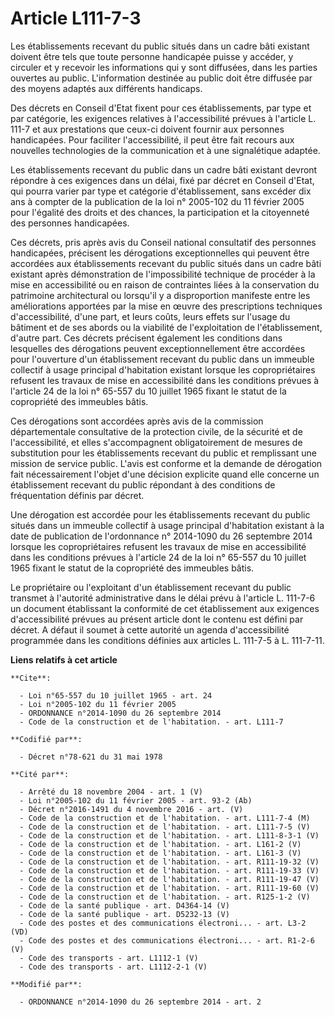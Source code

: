 # Article L111-7-3

Les établissements recevant du public situés dans un cadre bâti existant doivent être tels que toute personne handicapée
puisse y accéder, y circuler et y recevoir les informations qui y sont diffusées, dans les parties ouvertes au public.
L'information destinée au public doit être diffusée par des moyens adaptés aux différents handicaps. 

Des décrets en Conseil d'Etat fixent pour ces établissements, par type et par catégorie, les exigences relatives à
l'accessibilité prévues à l'article L. 111-7 et aux prestations que ceux-ci doivent fournir aux personnes handicapées. Pour
faciliter l'accessibilité, il peut être fait recours aux nouvelles technologies de la communication et à une signalétique
adaptée. 

Les établissements recevant du public dans un cadre bâti existant devront répondre à ces exigences dans un délai, fixé par
décret en Conseil d'Etat, qui pourra varier par type et catégorie d'établissement, sans excéder dix ans à compter de la
publication de la loi n° 2005-102 du 11 février 2005 pour l'égalité des droits et des chances, la participation et la
citoyenneté des personnes handicapées. 

Ces décrets, pris après avis du Conseil national consultatif des personnes handicapées, précisent les dérogations
exceptionnelles qui peuvent être accordées aux établissements recevant du public situés dans un cadre bâti existant après
démonstration de l'impossibilité technique de procéder à la mise en accessibilité ou en raison de contraintes liées à la
conservation du patrimoine architectural ou lorsqu'il y a disproportion manifeste entre les améliorations apportées par la
mise en œuvre des prescriptions techniques d'accessibilité, d'une part, et leurs coûts, leurs effets sur l'usage du bâtiment
et de ses abords ou la viabilité de l'exploitation de l'établissement, d'autre part. Ces décrets précisent également les
conditions dans lesquelles des dérogations peuvent exceptionnellement être accordées pour l'ouverture d'un établissement
recevant du public dans un immeuble collectif à usage principal d'habitation existant lorsque les copropriétaires refusent
les travaux de mise en accessibilité dans les conditions prévues à l'article 24 de la loi n° 65-557 du 10 juillet 1965 fixant
le statut de la copropriété des immeubles bâtis. 

Ces dérogations sont accordées après avis de la commission départementale consultative de la protection civile, de la
sécurité et de l'accessibilité, et elles s'accompagnent obligatoirement de mesures de substitution pour les établissements
recevant du public et remplissant une mission de service public. L'avis est conforme et la demande de dérogation fait
nécessairement l'objet d'une décision explicite quand elle concerne un établissement recevant du public répondant à des
conditions de fréquentation définis par décret. 

Une dérogation est accordée pour les établissements recevant du public situés dans un immeuble collectif à usage principal
d'habitation existant à la date de publication de l'ordonnance n° 2014-1090 du 26 septembre 2014 lorsque les copropriétaires
refusent les travaux de mise en accessibilité dans les conditions prévues à l'article 24 de la loi n° 65-557 du 10 juillet
1965 fixant le statut de la copropriété des immeubles bâtis. 

Le propriétaire ou l'exploitant d'un établissement recevant du public transmet à l'autorité administrative dans le délai
prévu à l'article L. 111-7-6 un document établissant la conformité de cet établissement aux exigences d'accessibilité prévues
au présent article dont le contenu est défini par décret. A défaut il soumet à cette autorité un agenda d'accessibilité
programmée dans les conditions définies aux articles L. 111-7-5 à L. 111-7-11.

**Liens relatifs à cet article**

	**Cite**:

	  - Loi n°65-557 du 10 juillet 1965 - art. 24
	  - Loi n°2005-102 du 11 février 2005
	  - ORDONNANCE n°2014-1090 du 26 septembre 2014
	  - Code de la construction et de l'habitation. - art. L111-7

	**Codifié par**:

	  - Décret n°78-621 du 31 mai 1978

	**Cité par**:

	  - Arrêté du 18 novembre 2004 - art. 1 (V)
	  - Loi n°2005-102 du 11 février 2005 - art. 93-2 (Ab)
	  - Décret n°2016-1491 du 4 novembre 2016 - art. (V)
	  - Code de la construction et de l'habitation. - art. L111-7-4 (M)
	  - Code de la construction et de l'habitation. - art. L111-7-5 (V)
	  - Code de la construction et de l'habitation. - art. L111-8-3-1 (V)
	  - Code de la construction et de l'habitation. - art. L161-2 (V)
	  - Code de la construction et de l'habitation. - art. L161-3 (V)
	  - Code de la construction et de l'habitation. - art. R111-19-32 (V)
	  - Code de la construction et de l'habitation. - art. R111-19-33 (V)
	  - Code de la construction et de l'habitation. - art. R111-19-47 (V)
	  - Code de la construction et de l'habitation. - art. R111-19-60 (V)
	  - Code de la construction et de l'habitation. - art. R125-1-2 (V)
	  - Code de la santé publique - art. D4364-14 (V)
	  - Code de la santé publique - art. D5232-13 (V)
	  - Code des postes et des communications électroni... - art. L3-2 (VD)
	  - Code des postes et des communications électroni... - art. R1-2-6 (V)
	  - Code des transports - art. L1112-1 (V)
	  - Code des transports - art. L1112-2-1 (V)

	**Modifié par**:

	  - ORDONNANCE n°2014-1090 du 26 septembre 2014 - art. 2

